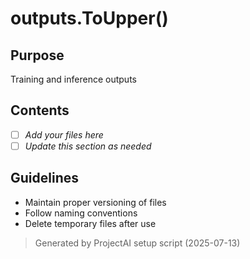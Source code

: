 ﻿# outputs.ToUpper()

## Purpose
Training and inference outputs

## Contents
- [ ] *Add your files here*
- [ ] *Update this section as needed*

## Guidelines
- Maintain proper versioning of files
- Follow naming conventions
- Delete temporary files after use

> Generated by ProjectAI setup script (2025-07-13)
